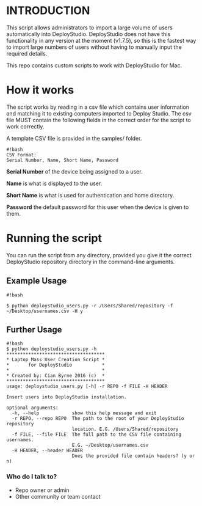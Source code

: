 # INTRODUCTION #

This script allows administrators to import a large volume of users automatically into DeployStudio.  DeployStudio does not have this functionality in any version at the moment (v1.7.5), so this is the fastest way to import large numbers of users without having to manually input the required details.

This repo contains custom scripts to work with DeployStudio for Mac.


# How it works #

The script works by reading in a csv file which contains user information and matching it to existing computers imported to Deploy Studio.  The csv file MUST contain the following fields in the correct order for the script to work correctly.


A template CSV file is provided in the samples/ folder.

```
#!bash
CSV Format:
Serial Number, Name, Short Name, Password 

```

**Serial Number** of the device being assigned to a user.

**Name** is what is displayed to the user.

**Short Name** is what is used for authentication and home directory.

**Password** the default password for this user when the device is given to them.



# Running the script #

You can run the script from any directory, provided you give it the correct DeployStudio repository directory in the command-line arguments.

## Example Usage ##
```
#!bash

$ python deploystudio_users.py -r /Users/Shared/repository -f ~/Desktop/usernames.csv -H y

```

## Further Usage ##

```
#!bash
$ python deploystudio_users.py -h
************************************
* Laptop Mass User Creation Script *
*       for DeployStudio           *
*                                  *
* Created by: Cian Byrne 2016 (c)  *
************************************
usage: deploystudio_users.py [-h] -r REPO -f FILE -H HEADER

Insert users into DeployStudio installation.

optional arguments:
  -h, --help            show this help message and exit
  -r REPO, --repo REPO  The path to the root of your DeployStudio repository
                        location. E.G. /Users/Shared/repository
  -f FILE, --file FILE  The full path to the CSV file containing usernames.
                        E.G. ~/Desktop/usernames.csv
  -H HEADER, --header HEADER
                        Does the provided file contain headers? (y or n)

```



### Who do I talk to? ###

* Repo owner or admin
* Other community or team contact